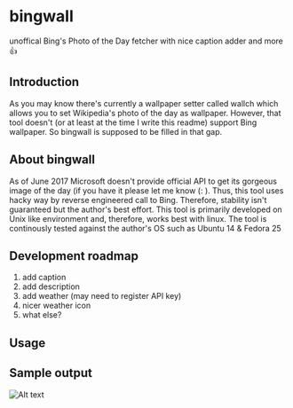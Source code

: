 # bingwall
unoffical Bing's Photo of the Day fetcher with nice caption adder and more :+1:

## Introduction
As you may know there's currently a wallpaper setter called wallch which allows you to set Wikipedia's photo of the day as wallpaper. However, that tool doesn't (or at least at the time I write this readme) support Bing wallpaper. So bingwall is supposed to be filled in that gap. 


## About bingwall
As of June 2017 Microsoft doesn't provide official API to get its gorgeous image of the day (if you have it please let me know (: ). Thus, this tool uses hacky way by reverse engineered call to Bing. Therefore, stability isn't guaranteed but the author's best effort. This tool is primarily developed on Unix like environment and, therefore, works best with linux. The tool is continously tested against the author's OS such as Ubuntu 14 & Fedora 25


## Development roadmap
  1. add caption
  2. add description
  3. add weather (may need to register API key)
  4. nicer weather icon
  5. what else?


## Usage


## Sample output

![Alt text](https://raw.github.com/dannyp11/bingwall/img/sample1.jpg>raw=true "With caption & description added")
